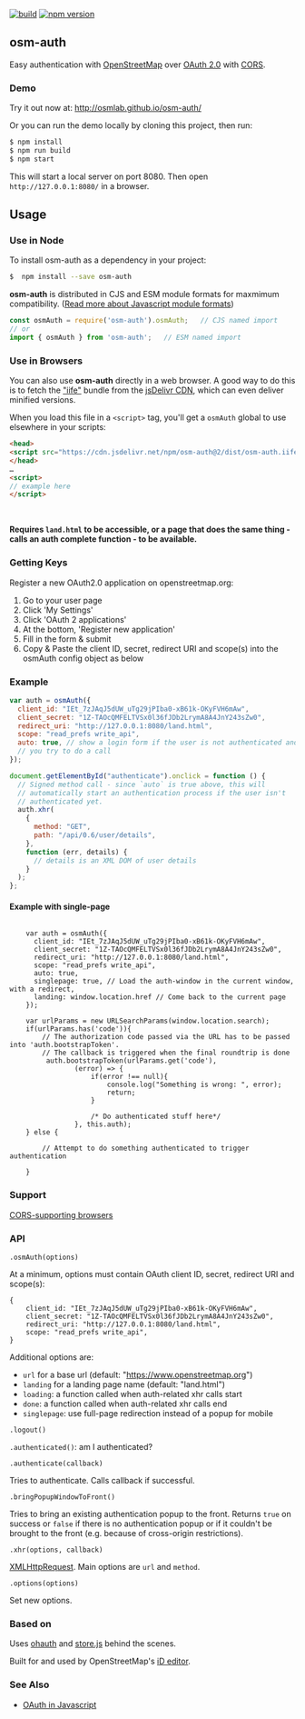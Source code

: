 [![build](https://github.com/osmlab/osm-auth/workflows/build/badge.svg)](https://github.com/osmlab/osm-auth/actions?query=workflow%3A%22build%22)
[![npm version](https://badge.fury.io/js/osm-auth.svg)](https://badge.fury.io/js/osm-auth)

## osm-auth

Easy authentication with [OpenStreetMap](http://www.openstreetmap.org/)
over [OAuth 2.0](https://oauth.net/2/) with
[CORS](http://en.wikipedia.org/wiki/Cross-origin_resource_sharing).


### Demo

Try it out now at: http://osmlab.github.io/osm-auth/

Or you can run the demo locally by cloning this project, then run:

```sh
$ npm install
$ npm run build
$ npm start
```

This will start a local server on port 8080. Then open `http://127.0.0.1:8080/` in a browser.


## Usage

### Use in Node

To install osm-auth as a dependency in your project:
```bash
$  npm install --save osm-auth
```

**osm-auth** is distributed in CJS and ESM module formats for maxmimum compatibility. ([Read more about Javascript module formats](https://dev.to/iggredible/what-the-heck-are-cjs-amd-umd-and-esm-ikm))


```js
const osmAuth = require('osm-auth').osmAuth;   // CJS named import
// or
import { osmAuth } from 'osm-auth';   // ESM named import
```


### Use in Browsers

You can also use **osm-auth** directly in a web browser.  A good way to do this is to fetch the ["iife"](https://esbuild.github.io/api/#format-iife) bundle from the [jsDelivr CDN](https://www.jsdelivr.com/), which can even deliver minified versions.

When you load this file in a `<script>` tag, you'll get a `osmAuth` global to use elsewhere in your scripts:
```html
<head>
<script src="https://cdn.jsdelivr.net/npm/osm-auth@2/dist/osm-auth.iife.min.js"></script>
</head>
…
<script>
// example here
</script>
```


&nbsp;


**Requires `land.html` to be accessible, or a page that does the same thing -
calls an auth complete function - to be available.**

### Getting Keys

Register a new OAuth2.0 application on openstreetmap.org:

1. Go to your user page
2. Click 'My Settings'
3. Click 'OAuth 2 applications'
4. At the bottom, 'Register new application'
5. Fill in the form & submit
6. Copy & Paste the client ID, secret, redirect URI and scope(s) into the osmAuth config object as below

### Example

```js
var auth = osmAuth({
  client_id: "IEt_7zJAqJ5dUW_uTg29jPIba0-xB61k-OKyFVH6mAw",
  client_secret: "1Z-TAOcQMFELTVSx0l36fJDb2LrymA8A4JnY243sZw0",
  redirect_uri: "http://127.0.0.1:8080/land.html",
  scope: "read_prefs write_api",
  auto: true, // show a login form if the user is not authenticated and
  // you try to do a call
});

document.getElementById("authenticate").onclick = function () {
  // Signed method call - since `auto` is true above, this will
  // automatically start an authentication process if the user isn't
  // authenticated yet.
  auth.xhr(
    {
      method: "GET",
      path: "/api/0.6/user/details",
    },
    function (err, details) {
      // details is an XML DOM of user details
    }
  );
};
```

#### Example with single-page

```

    var auth = osmAuth({
      client_id: "IEt_7zJAqJ5dUW_uTg29jPIba0-xB61k-OKyFVH6mAw",
      client_secret: "1Z-TAOcQMFELTVSx0l36fJDb2LrymA8A4JnY243sZw0",
      redirect_uri: "http://127.0.0.1:8080/land.html",
      scope: "read_prefs write_api",
      auto: true,
      singlepage: true, // Load the auth-window in the current window, with a redirect,
      landing: window.location.href // Come back to the current page
    });

    var urlParams = new URLSearchParams(window.location.search);
    if(urlParams.has('code')){
        // The authorization code passed via the URL has to be passed into 'auth.bootstrapToken'. 
        // The callback is triggered when the final roundtrip is done
         auth.bootstrapToken(urlParams.get('code'),
                (error) => {
                    if(error !== null){
                        console.log("Something is wrong: ", error);
                        return;
                    }

                    /* Do authenticated stuff here*/
                }, this.auth);
    } else {

        // Attempt to do something authenticated to trigger authentication

    }

```

### Support

[CORS-supporting browsers](http://caniuse.com/#feat=cors)

### API

`.osmAuth(options)`

At a minimum, options must contain OAuth client ID, secret, redirect URI and scope(s):

```
{
    client_id: "IEt_7zJAqJ5dUW_uTg29jPIba0-xB61k-OKyFVH6mAw",
    client_secret: "1Z-TAOcQMFELTVSx0l36fJDb2LrymA8A4JnY243sZw0",
    redirect_uri: "http://127.0.0.1:8080/land.html",
    scope: "read_prefs write_api",
}
```

Additional options are:

- `url` for a base url (default: "https://www.openstreetmap.org")
- `landing` for a landing page name (default: "land.html")
- `loading`: a function called when auth-related xhr calls start
- `done`: a function called when auth-related xhr calls end
- `singlepage`: use full-page redirection instead of a popup for mobile

`.logout()`

`.authenticated()`: am I authenticated?

`.authenticate(callback)`

Tries to authenticate. Calls callback if successful.

`.bringPopupWindowToFront()`

Tries to bring an existing authentication popup to the front. Returns `true` on success or `false` if there is no
authentication popup or if it couldn't be brought to the front (e.g. because of cross-origin restrictions).

`.xhr(options, callback)`

[XMLHttpRequest](http://en.wikipedia.org/wiki/XMLHttpRequest).
Main options are `url` and `method`.

`.options(options)`

Set new options.

### Based on

Uses [ohauth](https://github.com/osmlab/ohauth) and
[store.js](https://github.com/marcuswestin/store.js) behind the scenes.

Built for and used by OpenStreetMap's [iD editor](https://github.com/openstreetmap/iD).

### See Also

- [OAuth in Javascript](http://mapbox.com/osmdev/2013/01/15/oauth-in-javascript/)
